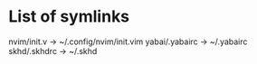 # List of symlinks

nvim/init.v -> ~/.config/nvim/init.vim
yabai/.yabairc -> ~/.yabairc
skhd/.skhdrc -> ~/.skhd
